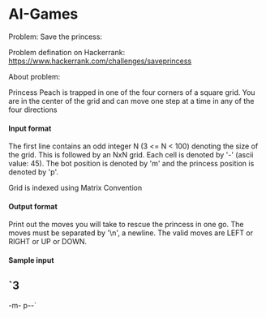 # AI-Games

Problem: Save the princess:

Problem defination on Hackerrank: https://www.hackerrank.com/challenges/saveprincess

About problem:

Princess Peach is trapped in one of the four corners of a square grid.
You are in the center of the grid and can move one step at a time in any of the four directions

#### Input format

The first line contains an odd integer N (3 <= N < 100) denoting the size of the grid. This is followed by an NxN grid. Each cell is denoted by '-' (ascii value: 45). The bot position is denoted by 'm' and the princess position is denoted by 'p'.

Grid is indexed using Matrix Convention

#### Output format

Print out the moves you will take to rescue the princess in one go. The moves must be separated by '\n', a newline. The valid moves are LEFT or RIGHT or UP or DOWN.

#### Sample input

`3
---
-m-
p--`
